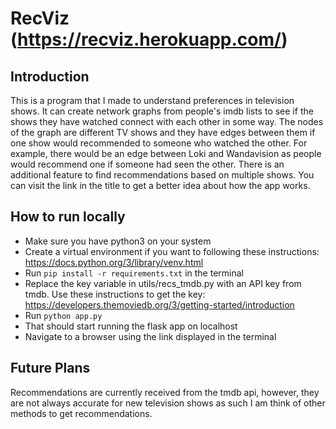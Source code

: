 # RecViz (https://recviz.herokuapp.com/)
## Introduction
This is a program that I made to understand preferences in television shows. It can create network graphs from people's imdb lists to see if the shows they have watched connect with each other in some way. The nodes of the graph are different TV shows and they have edges between them if one show would recommended to someone who watched the other. For example, there would be an edge between Loki and Wandavision as people would recommend one if someone had seen the other. There is an additional feature to find recommendations based on multiple shows. You can visit the link in the title to get a better idea about how the app works.

## How to run locally
- Make sure you have python3 on your system
- Create a virtual environment if you want to following these instructions: https://docs.python.org/3/library/venv.html
- Run `pip install -r requirements.txt` in the terminal
- Replace the key variable in utils/recs_tmdb.py with an API key from tmdb. Use these instructions to get the key: https://developers.themoviedb.org/3/getting-started/introduction
- Run `python app.py`
- That should start running the flask app on localhost
- Navigate to a browser using the link displayed in the terminal

## Future Plans
Recommendations are currently received from the tmdb api, however, they are not always accurate for new television shows as such I am think of other methods to get recommendations.
